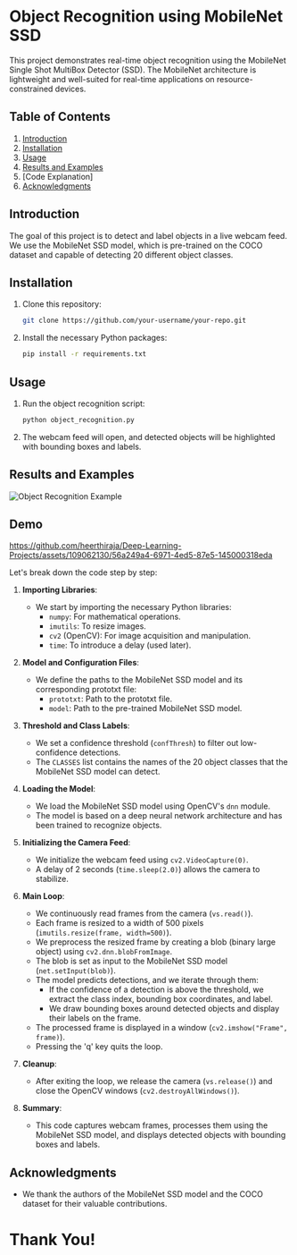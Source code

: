 # Object Recognition using MobileNet SSD

This project demonstrates real-time object recognition using the MobileNet Single Shot MultiBox Detector (SSD). The MobileNet architecture is lightweight and well-suited for real-time applications on resource-constrained devices.

## Table of Contents

1. [Introduction](#introduction)
2. [Installation](#installation)
3. [Usage](#usage)
4. [Results and Examples](#results-and-examples)
5. [Code Explanation]
6. [Acknowledgments](#acknowledgments)

## Introduction

The goal of this project is to detect and label objects in a live webcam feed. We use the MobileNet SSD model, which is pre-trained on the COCO dataset and capable of detecting 20 different object classes.

## Installation

1. Clone this repository:

    ```bash
    git clone https://github.com/your-username/your-repo.git
    ```

2. Install the necessary Python packages:

    ```bash
    pip install -r requirements.txt
    ```

## Usage

1. Run the object recognition script:

    ```bash
    python object_recognition.py
    ```

2. The webcam feed will open, and detected objects will be highlighted with bounding boxes and labels.

## Results and Examples

![Object Recognition Example](example.gif)

## Demo

https://github.com/heerthiraja/Deep-Learning-Projects/assets/109062130/56a249a4-6971-4ed5-87e5-145000318eda


Let's break down the code step by step:

1. **Importing Libraries**:
    - We start by importing the necessary Python libraries:
        - `numpy`: For mathematical operations.
        - `imutils`: To resize images.
        - `cv2` (OpenCV): For image acquisition and manipulation.
        - `time`: To introduce a delay (used later).

2. **Model and Configuration Files**:
    - We define the paths to the MobileNet SSD model and its corresponding prototxt file:
        - `prototxt`: Path to the prototxt file.
        - `model`: Path to the pre-trained MobileNet SSD model.

3. **Threshold and Class Labels**:
    - We set a confidence threshold (`confThresh`) to filter out low-confidence detections.
    - The `CLASSES` list contains the names of the 20 object classes that the MobileNet SSD model can detect.

4. **Loading the Model**:
    - We load the MobileNet SSD model using OpenCV's `dnn` module.
    - The model is based on a deep neural network architecture and has been trained to recognize objects.

5. **Initializing the Camera Feed**:
    - We initialize the webcam feed using `cv2.VideoCapture(0)`.
    - A delay of 2 seconds (`time.sleep(2.0)`) allows the camera to stabilize.

6. **Main Loop**:
    - We continuously read frames from the camera (`vs.read()`).
    - Each frame is resized to a width of 500 pixels (`imutils.resize(frame, width=500)`).
    - We preprocess the resized frame by creating a blob (binary large object) using `cv2.dnn.blobFromImage`.
    - The blob is set as input to the MobileNet SSD model (`net.setInput(blob)`).
    - The model predicts detections, and we iterate through them:
        - If the confidence of a detection is above the threshold, we extract the class index, bounding box coordinates, and label.
        - We draw bounding boxes around detected objects and display their labels on the frame.
    - The processed frame is displayed in a window (`cv2.imshow("Frame", frame)`).
    - Pressing the 'q' key quits the loop.

7. **Cleanup**:
    - After exiting the loop, we release the camera (`vs.release()`) and close the OpenCV windows (`cv2.destroyAllWindows()`).

8. **Summary**:
    - This code captures webcam frames, processes them using the MobileNet SSD model, and displays detected objects with bounding boxes and labels.


## Acknowledgments

- We thank the authors of the MobileNet SSD model and the COCO dataset for their valuable contributions.


# Thank You!



